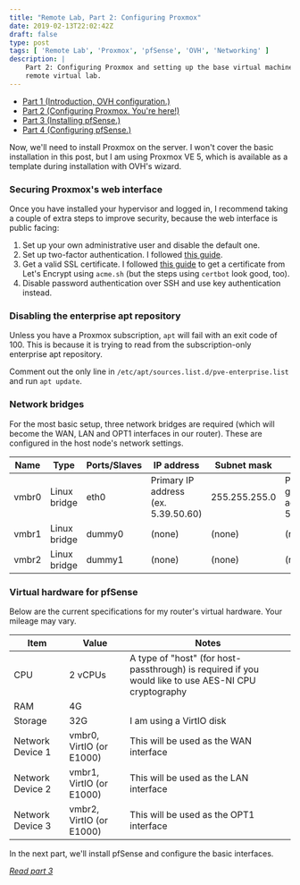 ```yaml
---
title: "Remote Lab, Part 2: Configuring Proxmox"
date: 2019-02-13T22:02:42Z
draft: false
type: post
tags: [ 'Remote Lab', 'Proxmox', 'pfSense', 'OVH', 'Networking' ]
description: |
    Part 2: Configuring Proxmox and setting up the base virtual machines for our
    remote virtual lab.
---
```


* [Part 1 (Introduction, OVH configuration.)](/posts/2019/02/13/remote_proxmox_lab_intro/)
* [Part 2 (Configuring Proxmox. You're here!)](#)
* [Part 3 (Installing pfSense.)](/posts/2019/02/17/installing_pfsense/)
* [Part 4 (Configuring pfSense.)](/posts/2020/01/11/configuring_pfsense)

Now, we'll need to install Proxmox on the server. I won't cover the basic
installation in this post, but I am using Proxmox VE 5, which is available as a
template during installation with OVH's wizard.

### Securing Proxmox's web interface

Once you have installed your hypervisor and logged in, I recommend taking a
couple of extra steps to improve security, because the web interface is public
facing:

1. Set up your own administrative user and disable the default one.
2. Set up two-factor authentication. I followed
   [this guide](http://jonspraggins.com/the-idiot-adds-two-factor-authentication-to-proxmox/).
3. Get a valid SSL certificate. I followed
   [this guide](https://pve.proxmox.com/wiki/HTTPS_Certificate_Configuration_(Version_4.x_and_newer)#Let.27s_Encrypt_using_acme.sh)
   to get a certificate from Let's Encrypt using `acme.sh` (but the steps using
   `certbot` look good, too).
4. Disable password authentication over SSH and use key authentication instead.

### Disabling the enterprise apt repository

Unless you have a Proxmox subscription, `apt` will fail with an exit code of 100.
This is because it is trying to read from the subscription-only enterprise apt
repository.

Comment out the only line in `/etc/apt/sources.list.d/pve-enterprise.list` and
run `apt update`.

### Network bridges

For the most basic setup, three network bridges are required (which will become
the WAN, LAN and OPT1 interfaces in our router). These are configured in the
host node's network settings.

| Name  | Type         | Ports/Slaves | IP address                          | Subnet mask   | Gateway                                   |
|-------|--------------|--------------|-------------------------------------|---------------|-------------------------------------------|
| vmbr0 | Linux bridge | eth0         | Primary IP address (ex. 5.39.50.60) | 255.255.255.0 | Primary gateway address (ex. 5.39.50.254) |
| vmbr1 | Linux bridge | dummy0       | (none)                              | (none)        | (none)                                    |
| vmbr2 | Linux bridge | dummy1       | (none)                              | (none)        | (none)                                    |

### Virtual hardware for pfSense

Below are the current specifications for my router's virtual hardware. Your
mileage may vary.

| Item             | Value                    | Notes                                                                                                |
|------------------|--------------------------|------------------------------------------------------------------------------------------------------|
| CPU              | 2 vCPUs                  | A type of "host" (for host-passthrough) is required if you would like to use AES-NI CPU cryptography |
| RAM              | 4G                       |                                                                                                      |
| Storage          | 32G                      | I am using a VirtIO disk                                                                             |
| Network Device 1 | vmbr0, VirtIO (or E1000) | This will be used as the WAN interface                                                               |
| Network Device 2 | vmbr1, VirtIO (or E1000) | This will be used as the LAN interface                                                               |
| Network Device 3 | vmbr2, VirtIO (or E1000) | This will be used as the OPT1 interface                                                              |

In the next part, we'll install pfSense and configure the basic interfaces.

*[Read part 3](/posts/2019/02/17/installing_pfsense)*


